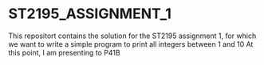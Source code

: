 # ST2195_ASSIGNMENT_1
This repositort contains the solution for the ST2195 assignment 1, for which we want to write a simple program to print all integers between 1 and 10
At this point, I am presenting to P41B
